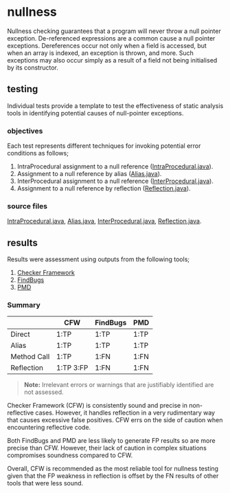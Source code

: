 # nullness
Nullness checking guarantees that a program will never throw a null pointer exception. 
De-referenced expressions are a common cause a null pointer exceptions. Dereferences occur not only 
when a field is accessed, but when an array is indexed, an exception is thrown, and more. Such 
exceptions may also occur simply as a result of a field not being initialised by its constructor.

## testing
Individual tests provide a template to test the effectiveness of static analysis tools in 
identifying potential causes of null-pointer exceptions.

### objectives 
Each test represents different techniques for invoking potential error conditions as follows;

1. IntraProcedural assignment to a null reference ([IntraProcedural.java](https://github.com/michaelemery/staticanalysis/blob/master/checker/nullness/IntraProcedural.java)).
2. Assignment to a null reference by alias ([Alias.java](https://github.com/michaelemery/staticanalysis/blob/master/checker/nullness/Alias.java)).
3. InterProcedural assignment to a null reference ([InterProcedural.java](https://github.com/michaelemery/staticanalysis/blob/master/checker/nullness/InterProcedural.java)).
4. Assignment to a null reference by reflection ([Reflection.java](https://github.com/michaelemery/staticanalysis/blob/master/checker/nullness/Reflection.java)).

### source files
[IntraProcedural.java](https://github.com/michaelemery/staticanalysis/blob/master/checker/nullness/IntraProcedural.java), 
[Alias.java](https://github.com/michaelemery/staticanalysis/blob/master/checker/nullness/Alias.java), 
[InterProcedural.java](https://github.com/michaelemery/staticanalysis/blob/master/checker/nullness/InterProcedural.java), 
[Reflection.java](https://github.com/michaelemery/staticanalysis/blob/master/checker/nullness/Reflection.java).

## results

Results were assessment using outputs from the following tools;

1. [Checker Framework](https://github.com/michaelemery/staticanalysis/blob/master/checker/nullness/checkerframework.md)
2. [FindBugs](https://github.com/michaelemery/staticanalysis/blob/master/checker/nullness/findbugs.md)
3. [PMD](https://github.com/michaelemery/staticanalysis/blob/master/checker/nullness/pmd.md)

### Summary

| | CFW | FindBugs | PMD |
| --- | --- | --- | --- |
| Direct | 1:TP | 1:TP | 1:TP |
| Alias | 1:TP | 1:TP | 1:TP |
| Method Call | 1:TP | 1:FN | 1:FN |
| Reflection | 1:TP 3:FP | 1:FN | 1:FN|

> **Note:** Irrelevant errors or warnings that are justifiably identified are not assessed.

Checker Framework (CFW) is consistently sound and precise in non-reflective cases. However, it 
handles reflection in a very rudimentary way that causes excessive false positives. CFW errs on the 
side of caution when encountering reflective code. 

Both FindBugs and PMD are less likely to generate FP results so are more precise than CFW. 
However, their lack of caution in complex situations compromises soundness compared to CFW.

Overall, CFW is recommended as the most reliable tool for nullness testing given that the FP 
weakness in reflection is offset by the FN results of other tools that were less sound.